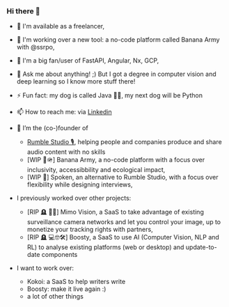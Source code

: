 ### Hi there 👋


- 🌱 I'm available as a freelancer,
- 👯 I'm working over a new tool: a no-code platform called Banana Army with @ssrpo,
- 🧠 I'm a big fan/user of FastAPI, Angular, Nx, GCP,
- 💬 Ask me about anything! ;) But I got a degree in computer vision and deep learning so I know more stuff there!
- ⚡ Fun fact: my dog is called Java 🐶💛, my next dog will be Python
- 📫 How to reach me: via [Linkedin](https://www.linkedin.com/in/jorisguerry/)

- 🔭 I’m the (co-)founder of
  - [Rumble Studio 🎙️](https://rumble.studio), helping people and companies produce and share audio content with no skills
  - [WIP 🍌🪖] Banana Army, a no-code platform with a focus over inclusivity, accessibbility and ecological impact,
  - [WIP 💬] Spoken, an alternative to Rumble Studio, with a focus over flexibility while designing interviews,
- I previously worked over other projects:
  - [RIP 🪦 🎥🧠] Mimo Vision, a SaaS to take advantage of existing surveillance camera networks and let you control your image, up to monetize your tracking rights with partners,
  - [RIP 🪦 💻🤓🛠️] Boosty, a SaaS to use AI (Computer Vision, NLP and RL) to analyse existing platforms (web or desktop) and update-to-date components
- I want to work over:
  - Kokoi: a SaaS to help writers write
  - Boosty: make it live again :)
  - a lot of other things


<!--
**jorisgu/jorisgu** is a ✨ _special_ ✨ repository because its `README.md` (this file) appears on your GitHub profile.

Here are some ideas to get you started:

- 🔭 I’m currently working on ...
- 🌱 I’m currently learning ...
- 👯 I’m looking to collaborate on ...
- 🤔 I’m looking for help with ...
- 💬 Ask me about ...
- 📫 How to reach me: ...
- 😄 Pronouns: ...
- ⚡ Fun fact: ...
-->
